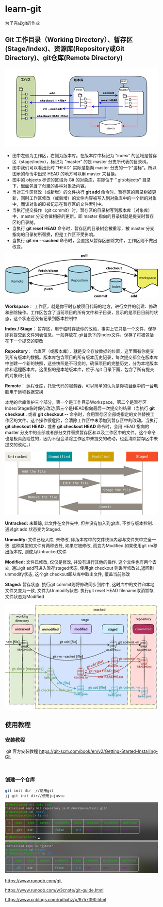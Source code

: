 # learn-git
为了完成git的作业



## Git 工作目录（Working Directory）、暂存区(Stage/Index)、资源库(Repository或Git Directory)、git仓库(Remote Directory)

![img](./assets/1352126739_7909.jpg)

- 图中左侧为工作区，右侧为版本库。在版本库中标记为 "index" 的区域是暂存区（stage/index），标记为 "master" 的是 master 分支所代表的目录树。
- 图中我们可以看出此时 "HEAD" 实际是指向 master 分支的一个"游标"。所以图示的命令中出现 HEAD 的地方可以用 master 来替换。
- 图中的 objects 标识的区域为 Git 的对象库，实际位于 ".git/objects" 目录下，里面包含了创建的各种对象及内容。
- 当对工作区修改（或新增）的文件执行 **git add** 命令时，暂存区的目录树被更新，同时工作区修改（或新增）的文件内容被写入到对象库中的一个新的对象中，而该对象的ID被记录在暂存区的文件索引中。
- 当执行提交操作（git commit）时，暂存区的目录树写到版本库（对象库）中，master 分支会做相应的更新。即 master 指向的目录树就是提交时暂存区的目录树。
- 当执行 **git reset HEAD** 命令时，暂存区的目录树会被重写，被 master 分支指向的目录树所替换，但是工作区不受影响。
- 当执行 **git rm --cached <file>** 命令时，会直接从暂存区删除文件，工作区则不做出改变。

![img](./assets/1090617-20181008211557402-232838726.png)

**Workspace**： 工作区，就是你平时存放项目代码的地方，进行文件的创建、修改和删除操作。工作区包含了当前项目的所有文件和子目录，显示的是项目目前的状态，这个状态还没有记录到版本控制中

**Index / Stage**： 暂存区，用于临时存放你的改动，事实上它只是一个文件，保存即将提交到文件列表信息，一般存放在.git目录下的index文件，保存了将被包括在下一个提交的更改

**Repository**： 仓库区（或版本库），就是安全存放数据的位置，这里面有你提交到所有版本的数据。版本库包含项目的所有版本历史记录，每次提交都会在版本库中创建一个新的快照，这些快照是不可变的，确保项目的完整历史，分为本地版本库和远程版本库，这里指的是本地版本库，位于./git 目录下面，包含了所有提交的对象和引用

**Remote**： 远程仓库，托管代码的服务器，可以简单的认为是你项目组中的一台电脑用于远程数据交换

本地的仓库维护三个部分，第一个是工作目录Workspace，第二个是暂存区Index/Stage临时保存改动,第三个是HEAD指向最后一次提交的结果（当执行 **git checkout .** 或者 **git checkout -- <file>** 命令时，会用暂存区全部或指定的文件替换工作区的文件。这个操作很危险，会清除工作区中未添加到暂存区中的改动。当执行 **git checkout HEAD .** 或者 **git checkout HEAD <file>** 命令时，会用 HEAD 指向的 master 分支中的全部或者部分文件替换暂存区和以及工作区中的文件。这个命令也是极具危险性的，因为不但会清除工作区中未提交的改动，也会清除暂存区中未提交的改动。）

![img](./assets/1090617-20181008212040668-1339848607.png)

**Untracked:**  未跟踪, 此文件在文件夹中, 但并没有加入到git库, 不参与版本控制. 通过git add 状态变为Staged.

**Unmodify:**  文件已经入库, 未修改, 即版本库中的文件快照内容与文件夹中完全一致. 这种类型的文件有两种去处, 如果它被修改, 而变为Modified.如果使用git rm移出版本库, 则成为Untracked文件

**Modified:** 文件已修改, 仅仅是修改, 并没有进行其他的操作. 这个文件也有两个去处, 通过git add可进入暂存staged状态, 使用git checkout 则丢弃修改过,返回到unmodify状态, 这个git checkout即从库中取出文件, 覆盖当前修改

 **Staged:** 暂存状态. 执行git commit则将修改同步到库中, 这时库中的文件和本地文件又变为一致, 文件为Unmodify状态. 执行git reset HEAD filename取消暂存,文件状态为Modified

![img](./assets/1090617-20181008212245877-52530897.png)

## 使用教程

### 安装教程

​	git 官方安装教程 https://git-scm.com/book/en/v2/Getting-Started-Installing-Git

​	

### 创建一个仓库

```bash
git init dir  //使用git
jj git init dir//使用jujustu
```

![image-20250507215535100](./assets/image-20250507215535100.png)![image-20250507220711900](./assets/image-20250507220711900.png)



https://www.runoob.com/git

https://www.runoob.com/w3cnote/git-guide.html

https://www.cnblogs.com/qdhxhz/p/9757390.html
